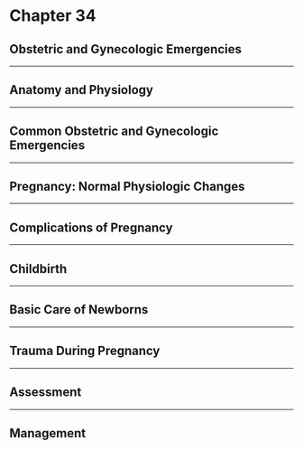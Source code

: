 # Chapter 34
## Obstetric and Gynecologic Emergencies

---

## Anatomy and Physiology

---

## Common Obstetric and Gynecologic Emergencies

---

## Pregnancy: Normal Physiologic Changes

---

## Complications of Pregnancy

---

## Childbirth

---

## Basic Care of Newborns

---

## Trauma During Pregnancy

---

## Assessment

---

## Management